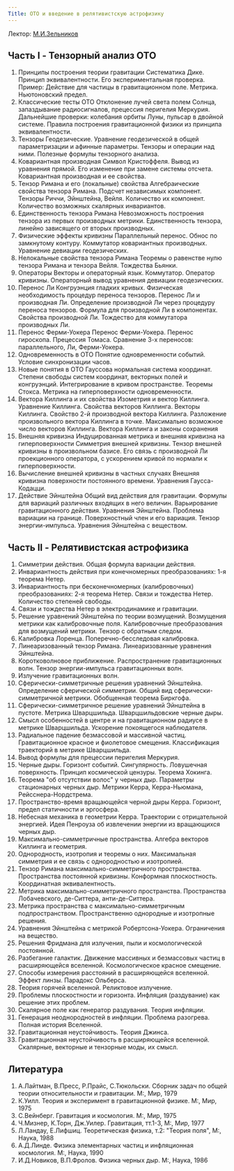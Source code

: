 ```yaml
---
Title: ОТО и введение в релятивистскую астрофизику
---
```


Лектор: [М.И.Зельников](%base_url%?people%2Ftutors%2Fzelnikov.mi)

## Часть I - Тензорный анализ ОТО

1. Принципы построения теории гравитации 
        Систематика Дике. Принцип эквивалентности. Его экспериментальная проверка. Пример: Действие для частицы в гравитационном поле. Метрика. Ньютоновский предел.
2. Классические тесты ОТО 
        Отклонение лучей света полем Солнца, запаздывание радиосигналов, прецессия перигелия Меркурия. Дальнейшие проверки: колебания орбиты Луны, пульсар в двойной системе. Правила построения гравитационной физики из принципа эквивалентности.
3. Тензоры 
        Геодезические. Уравнение геодезической в общей параметризации и афинные параметры. Тензоры и операции над ними. Полезные формулы тензорного анализа.
4. Ковариантная производная 
        Символ Кристоффеля. Вывод из уравнения прямой. Его изменение при замене системы отсчета. Ковариантная производная и ее свойства.
5. Тензор Римана и его (локальные) свойства 
        Алгебраические свойства тензора Римана. Подсчет независимых компонент. Тензоры Риччи, Эйнштейна, Вейля. Количество их компонент. Количество возможных скалярных инвариантов.
6. Единственность тензора Римана 
        Невозможность построения тензора из первых производных метрики. Единственность тензора, линейно зависящего от вторых производных.
7. Физические эффекты кривизны 
        Параллельный перенос. Обнос по замкнутому контуру. Коммутатор ковариантных производных. Уравнение девиации геодезических.
8. Нелокальные свойства тензора Римана 
        Теоремы о равенстве нулю тензора Римана и тензора Вейля. Тождества Бьянки.
9. Операторы 
        Векторы и операторный язык. Коммутатор. Оператор кривизны. Операторный вывод уравнения девиации геодезических.
10. Перенос Ли 
        Конгруэнция гладких кривых. Физическая необходимость процедур переноса тензоров. Перенос Ли и производная Ли. Определение производной Ли через процедуру переноса тензоров. Формула для производной Ли в компонентах. Свойства производной Ли. Тождество для коммутатора производных Ли.
11. Перенос Ферми-Уокера 
        Перенос Ферми-Уокера. Перенос гироскопа. Прецессия Томаса. Сравнение 3-х переносов: параллельного, Ли, Ферми-Уокера.
12. Одновременность в ОТО 
        Понятие одновременности событий. Условие синхронизации часов.
13. Новые понятия в ОТО 
        Гауссова нормальная система координат. Степени свободы систем координат, векторных полей и конгруэнций. Интегрирование в кривом пространстве. Теоремы Стокса. Метрика на гиперповерхности одновременности.
14. Вектора Киллинга и их свойства 
        Изометрия и вектор Киллинга. Уравнение Киллинга. Свойства векторов Киллинга. Векторы Киллинга. Свойство 2-й производной вектора Киллинга. Разложение произвольного вектора Киллинга в точке. Максимально возможное число векторов Киллинга. Вектора Киллинга и законы сохранения
15. Внешняя кривизна 
        Индуцированная метрика и внешняя кривизна на гиперповерхности Симметрия внешней кривизны. Тензор внешней кривизны в произвольном базисе. Его связь с производной Ли проекционного оператора, с ускорением кривой по нормали к гиперповерхности.
16. Вычисление внешней кривизны в частных случаях 
        Внешняя кривизна поверхности постоянного времени. Уравнения Гаусса-Кодацци.
17. Действие Эйнштейна 
        Общий вид действия для гравитации. Формулы для вариаций различных входящих в него величин. Варьирование гравитационного действия. Уравнения Эйнштейна. Проблема вариации на границе. Поверхностный член и его вариация. Тензор энергии-импульса. Уравнения Эйнштейна с веществом.

## Часть II - Релятивистская астрофизика

1. Симметрии действия. Общая формула вариации действия.
2. Инвариантность действия при конечномерных преобразованиях: 1-я теорема Нетер.
3. Инвариантность при бесконечномерных (калибровочных) преобразованиях: 2-я теорема Нетер. Связи и тождества Нетер. Количество степеней свободы.
4. Связи и тождества Нетер в электродинамике и гравитации.
5. Решение уравнений Эйнштейна по теории возмущений. Возмущения метрики как калибровочные поля. Калибровочные преобразования для возмущений метрики. Тензор с обратным следом.
6. Калибровка Лоренца. Поперечно-бесследовая калибровка.
7. Линеаризованный тензор Римана. Линеаризованные уравнения Эйнштейна.
8. Коротковолновое приближение. Распространение гравитационных волн. Тензор энергии-импульса гравитационных волн.
9. Излучение гравитационных волн.
10. Сферически-симметричные решения уравнений Эйнштейна. Определение сферической симметрии. Общий вид сферически-симметричной метрики. Обобщенная теорема Биркгофа.
11. Сферически-симметричное решение уравнений Эйнштейна в пустоте. Метрика Шварцшильда. Шварцшильдовские черные дыры.
12. Смысл особенностей в центре и на гравитационном радиусе в метрике Шварцшильда. Ускорение покоящегося наблюдателя.
13. Радиальное падение безмассовой и массивной частиц. Гравитационное красное и фиолетовое смещения. Классификация траекторий в метрике Шварцшильда.
14. Вывод формулы для прецессии перигелия Меркурия.
15. Черные дыры. Горизонт событий. Сингулярность. Ловушечная поверхность. Принцип космической цензуры. Теорема Хокинга.
16. Теорема "об отсутствии волос" у черных дыр. Параметры стационарных черных дыр. Метрики Керра, Керра-Ньюмана, Рейсснера-Нордстрема.
17. Пространство-время вращающейся черной дыры Керра. Горизонт, предел статичности и эргосфера.
18. Небесная механика в геометрии Керра. Траектории с отрицательной энергией. Идея Пенроуза об извлечении энергии из вращающихся черных дыр.
19. Максимально-симметричные пространства. Алгебра векторов Киллинга и геометрия.
20. Однородность, изотропия и теоремы о них. Максимальная симметрия и ее связь с однородностью и изотропией.
21. Тензор Римана максимально-симметричного пространства. Пространства постоянной кривизны. Конформная плоскостность. Координатная эквивалентность.
22. Метрика максимально-симметричного пространства. Пространства Лобачевского, де-Ситтера, анти-де-Ситтера.
23. Метрика пространства с максимально-симметричным подпространством. Пространственно однородные и изотропные решения.
24. Уравнения Эйнштейна с метрикой Робертсона-Уокера. Ограничения на вещество.
10. Решения Фридмана для излучения, пыли и космологической постоянной.
10. Разбегание галактик. Движение массивных и безмассовых частиц в расширяющейся вселенной. Космологическое красное смещение.
10. Способы измерения расстояний в расширяющейся вселенной. Эффект линзы. Парадокс Ольберса.
10. Теория горячей вселенной. Реликтовое излучение.
10. Проблемы плоскостности и горизонта. Инфляция (раздувание) как решение этих проблем.
10. Скалярное поле как генератор раздувания. Теория инфляции.
10. Генерация неоднородностей в инфляции. Проблема разогрева. Полная история Вселенной.
10. Гравитационная неустойчивость. Теория Джинса.
10. Гравитационная неустойчивость в расширяющейся вселенной. Скалярные, векторные и тензорные моды, их смысл.

 
## Литература

1. А.Лайтман, В.Пресс, Р.Прайс, С.Тюкольски. Сборник задач по общей теории относительности и гравитации. М:, Мир, 1979
2. К.Уилл. Теория и эксперимент в гравитационной физике. М:, Мир, 1975
3. С.Вейнберг. Гравитация и космология. М:, Мир, 1975
4. Ч.Мизнер, К.Торн, Дж.Уилер. Гравитация, тт.1-3, М:, Мир, 1977
5. Л.Ландау, Е.Лифшиц. Теоретическая физика, т.2: "Теория поля", М:, Наука, 1988
6. А.Д.Линде. Физика элементарных частиц и инфляционная космология. М:, Наука, 1990
7. И.Д.Новиков, В.П.Фролов. Физика черных дыр. М:, Наука, 1986

